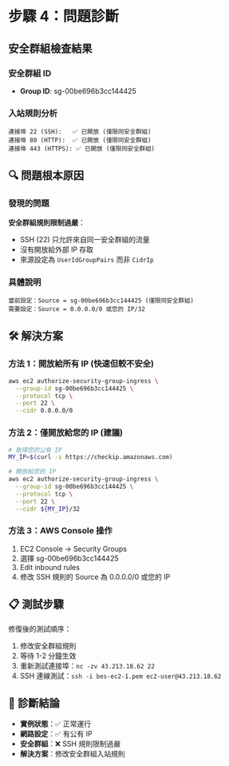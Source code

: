 # 步驟 4：問題診斷

## 安全群組檢查結果

### 安全群組 ID
- **Group ID**: sg-00be696b3cc144425

### 入站規則分析
```
連接埠 22 (SSH):   ✅ 已開放 (僅限同安全群組)
連接埠 80 (HTTP):  ✅ 已開放 (僅限同安全群組)  
連接埠 443 (HTTPS): ✅ 已開放 (僅限同安全群組)
```

## 🔍 問題根本原因

### 發現的問題
**安全群組規則限制過嚴**：
- SSH (22) 只允許來自同一安全群組的流量
- 沒有開放給外部 IP 存取
- 來源設定為 `UserIdGroupPairs` 而非 `CidrIp`

### 具體說明
```
當前設定：Source = sg-00be696b3cc144425 (僅限同安全群組)
需要設定：Source = 0.0.0.0/0 或您的 IP/32
```

## 🛠️ 解決方案

### 方法 1：開放給所有 IP (快速但較不安全)
```bash
aws ec2 authorize-security-group-ingress \
  --group-id sg-00be696b3cc144425 \
  --protocol tcp \
  --port 22 \
  --cidr 0.0.0.0/0
```

### 方法 2：僅開放給您的 IP (建議)
```bash
# 取得您的公有 IP
MY_IP=$(curl -s https://checkip.amazonaws.com)

# 開放給您的 IP
aws ec2 authorize-security-group-ingress \
  --group-id sg-00be696b3cc144425 \
  --protocol tcp \
  --port 22 \
  --cidr ${MY_IP}/32
```

### 方法 3：AWS Console 操作
1. EC2 Console → Security Groups
2. 選擇 sg-00be696b3cc144425
3. Edit inbound rules
4. 修改 SSH 規則的 Source 為 0.0.0.0/0 或您的 IP

## 📋 測試步驟
修復後的測試順序：
1. 修改安全群組規則
2. 等待 1-2 分鐘生效
3. 重新測試連接埠：`nc -zv 43.213.18.62 22`
4. SSH 連線測試：`ssh -i bes-ec2-1.pem ec2-user@43.213.18.62`

## 🎯 診斷結論
- **實例狀態**：✅ 正常運行
- **網路設定**：✅ 有公有 IP
- **安全群組**：❌ SSH 規則限制過嚴
- **解決方案**：修改安全群組入站規則